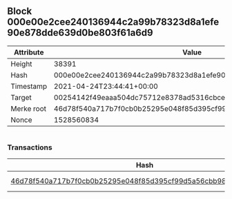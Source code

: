 ## Block 000e00e2cee240136944c2a99b78323d8a1efe90e878dde639d0be803f61a6d9

Attribute | Value
--- | ---
Height | 38391
Hash | 000e00e2cee240136944c2a99b78323d8a1efe90e878dde639d0be803f61a6d9
Timestamp | 2021-04-24T23:44:41+00:00
Target | 00254142f49eaaa504dc75712e8378ad5316cbcead634704b3734b6271167cc4
Merke root | 46d78f540a717b7f0cb0b25295e048f85d395cf99d5a56cbb989935f174c2cfc
Nonce | 1528560834

```

```

### Transactions

Hash | Amount
--- | ---
[46d78f540a717b7f0cb0b25295e048f85d395cf99d5a56cbb989935f174c2cfc](46d78f540a717b7f0cb0b25295e048f85d395cf99d5a56cbb989935f174c2cfc.md) | 10.00000000 SKEPTI 
